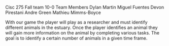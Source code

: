 

Cisc 275 Fall team 10-0 Team Members
Dylan Martin
Miguel Fuentes
Devon Pirestani
Andre Green
Mathieu Mimms-Boyce

With our game the player will play as a researcher 
and must identify different animals in the estuary.
Once the player identifies an animal they will gain more
information on the animal by completing various tasks. The
goal is to identify a certain number of animals in a given time
frame.